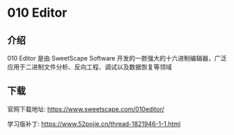 # 010 Editor

## 介绍

010 Editor 是由 SweetScape Software 开发的一款强大的十六进制编辑器，广泛应用于二进制文件分析、反向工程、调试以及数据恢复等领域

## 下载

官网下载地址: https://www.sweetscape.com/010editor/

学习版补丁: https://www.52pojie.cn/thread-1821946-1-1.html
